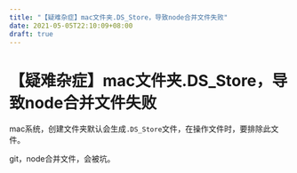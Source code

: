 ```yaml
---
title: "【疑难杂症】mac文件夹.DS_Store，导致node合并文件失败"
date: 2021-05-05T22:10:09+08:00
draft: true
---
```

# 【疑难杂症】mac文件夹.DS_Store，导致node合并文件失败

mac系统，创建文件夹默认会生成`.DS_Store`文件，在操作文件时，要排除此文件。

git，node合并文件，会被坑。
